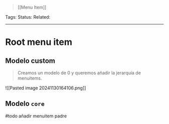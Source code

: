 > [[Menu Item]]

Tags: 
Status: 
Related: 

___

# Root menu item
## Modelo custom

> Creamos un modelo de 0 y queremos añadir la jerarquía de menuitems.

![[Pasted image 20241130164106.png]]

## Modelo `core`
#todo añadir menuitem padre